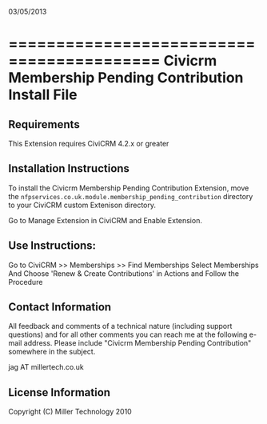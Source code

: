 03/05/2013 

==========================================
Civicrm Membership Pending Contribution Install File  
==========================================

Requirements
---------------------------------------

This Extension requires CiviCRM 4.2.x or greater

Installation Instructions
---------------------------------------

To install the Civicrm Membership Pending Contribution Extension, move the 
`nfpservices.co.uk.module.membership_pending_contribution` directory to your CiviCRM custom Extenison  directory.

Go to Manage Extension in CiviCRM and Enable Extension.

Use Instructions:
--------------------
Go to CiviCRM >> Memberships >> Find Memberships 
Select Memberships And Choose 'Renew & Create Contributions' in Actions and Follow the Procedure



     
                                                            
Contact Information
---------------------------------------

All feedback and comments of a technical nature (including support questions)
and for all other comments you can reach me at the following e-mail address. Please
include "Civicrm Membership Pending Contribution" somewhere in the subject.

jag AT millertech.co.uk

License Information
---------------------------------------

Copyright (C) Miller Technology 2010